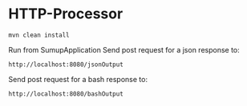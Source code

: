 # HTTP-Processor
```
mvn clean install
```
Run from SumupApplication
Send post request for a json response to:
```
http://localhost:8080/jsonOutput
```
Send post request for a bash response to:
```
http://localhost:8080/bashOutput
```
